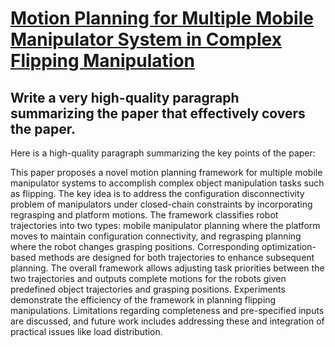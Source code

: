 # [Motion Planning for Multiple Mobile Manipulator System in Complex   Flipping Manipulation](https://arxiv.org/abs/2312.06168)

## Write a very high-quality paragraph summarizing the paper that effectively covers the paper.

 Here is a high-quality paragraph summarizing the key points of the paper:

This paper proposes a novel motion planning framework for multiple mobile manipulator systems to accomplish complex object manipulation tasks such as flipping. The key idea is to address the configuration disconnectivity problem of manipulators under closed-chain constraints by incorporating regrasping and platform motions. The framework classifies robot trajectories into two types: mobile manipulator planning where the platform moves to maintain configuration connectivity, and regrasping planning where the robot changes grasping positions. Corresponding optimization-based methods are designed for both trajectories to enhance subsequent planning. The overall framework allows adjusting task priorities between the two trajectories and outputs complete motions for the robots given predefined object trajectories and grasping positions. Experiments demonstrate the efficiency of the framework in planning flipping manipulations. Limitations regarding completeness and pre-specified inputs are discussed, and future work includes addressing these and integration of practical issues like load distribution.
